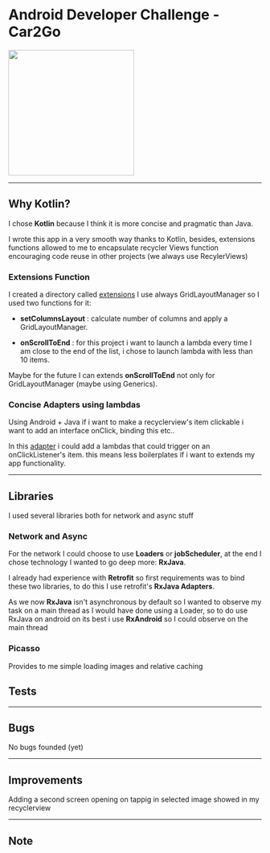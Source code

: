# Android Developer Challenge - Car2Go

<img src="https://i.imgur.com/iMnmyzX.png" width=250>



___
## Why Kotlin?
I chose __Kotlin__ because I think it is more concise and pragmatic than Java. 

I wrote this app in a very smooth way thanks to Kotlin, besides, extensions functions allowed to me to encapsulate recycler Views function encouraging code reuse in other projects (we always use RecylerViews) 

### Extensions Function

I created a directory called [extensions](https://github.com/GianniGM/AndroidDeveloperChallengeCar2Go/blob/master/app/src/main/java/giangraziano/it/androiddeveloperchallengecar2go/extensions/RecyclerViewExtensions.kt) I use always GridLayoutManager so I used two functions for it: 
* __setColumnsLayout__ : calculate number of columns and apply a GridLayoutManager.

* __onScrollToEnd__ : for this project i want to launch a lambda every time I am close to the end of the list, i chose to launch lambda with less than 10 items.

Maybe for the future I can extends __onScrollToEnd__ not only for GridLayoutManager (maybe using Generics).

### Concise Adapters using lambdas
Using Android + Java if i want to make a recyclerview's item clickable i want to add an interface onClick, binding this etc..

In this [adapter](https://github.com/GianniGM/AndroidDeveloperChallengeCar2Go/blob/master/app/src/main/java/giangraziano/it/androiddeveloperchallengecar2go/adapters/PhotoListAdapter.kt) i could add a lambdas that could trigger on an onClickListener's item. this means less boilerplates if i want to extends my app functionality.
___
## Libraries
I used several libraries both for network and async stuff

### Network and Async
For the network I could choose to use __Loaders__ or __jobScheduler__, at the end I chose technology I wanted to go deep more: __RxJava__.

I already had experience with __Retrofit__ so first requirements was to bind these two libraries, to do this I use retrofit's __RxJava Adapters__.

As we now __RxJava__ isn't asynchronous by default so I wanted to observe my task on a main thread as I would have done using a Loader, so to do use RxJava on android on its best i use __RxAndroid__ so I could observe on the main thread

### Picasso
Provides to me simple loading images and relative caching

## Tests
___
## Bugs
No bugs founded (yet)
___
## Improvements
Adding a second screen opening on tappig in selected image showed in my recyclerview
___
## Note